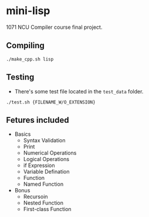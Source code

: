 # mini-lisp

1071 NCU Compiler course final project.

## Compiling
```
./make_cpp.sh lisp
```
## Testing
* There's some test file located in the `test_data` folder.
```
./test.sh {FILENAME_W/O_EXTENSION}
```

## Fetures included
* Basics
    * Syntax Validation
    * Print
    * Numerical Operations
    * Logical Operations
    * if Expression
    * Variable Defination
    * Function
    * Named Function
* Bonus
    * Recursoin
    * Nested Function
    * First-class Function
